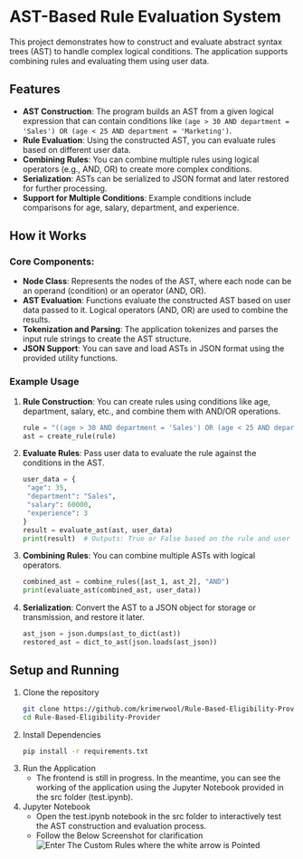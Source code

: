 # AST-Based Rule Evaluation System

This project demonstrates how to construct and evaluate abstract syntax trees (AST) to handle complex logical conditions. The application supports combining rules and evaluating them using user data.

## Features

- **AST Construction**: The program builds an AST from a given logical expression that can contain conditions like `(age > 30 AND department = 'Sales') OR (age < 25 AND department = 'Marketing')`.
- **Rule Evaluation**: Using the constructed AST, you can evaluate rules based on different user data.
- **Combining Rules**: You can combine multiple rules using logical operators (e.g., AND, OR) to create more complex conditions.
- **Serialization**: ASTs can be serialized to JSON format and later restored for further processing.
- **Support for Multiple Conditions**: Example conditions include comparisons for age, salary, department, and experience.

## How it Works

### Core Components:

- **Node Class**: Represents the nodes of the AST, where each node can be an operand (condition) or an operator (AND, OR).
- **AST Evaluation**: Functions evaluate the constructed AST based on user data passed to it. Logical operators (AND, OR) are used to combine the results.
- **Tokenization and Parsing**: The application tokenizes and parses the input rule strings to create the AST structure.
- **JSON Support**: You can save and load ASTs in JSON format using the provided utility functions.

### Example Usage

1. **Rule Construction**:
   You can create rules using conditions like age, department, salary, etc., and combine them with AND/OR operations.

   ```python
   rule = "((age > 30 AND department = 'Sales') OR (age < 25 AND department = 'Marketing'))"
   ast = create_rule(rule)
2. **Evaluate Rules**:
   Pass user data to evaluate the rule against the conditions in the AST.
   ```python
   user_data = {
    "age": 35,
    "department": "Sales",
    "salary": 60000,
    "experience": 3
   }
   result = evaluate_ast(ast, user_data)
   print(result)  # Outputs: True or False based on the rule and user data
4. **Combining Rules**:
   You can combine multiple ASTs with logical operators.
   ```python
   combined_ast = combine_rules([ast_1, ast_2], "AND")
   print(evaluate_ast(combined_ast, user_data))
6. **Serialization**:
    Convert the AST to a JSON object for storage or transmission, and restore it later.
   ```python
   ast_json = json.dumps(ast_to_dict(ast))
   restored_ast = dict_to_ast(json.loads(ast_json))
## Setup and Running
1. Clone the repository
   ```bash
   git clone https://github.com/krimerwool/Rule-Based-Eligibility-Provider
   cd Rule-Based-Eligibility-Provider
2. Install Dependencies
   ```bash
   pip install -r requirements.txt
3. Run the Application
   - The frontend is still in progress. In the meantime, you can see the working of the application using the Jupyter Notebook provided in the src folder (test.ipynb).
4. Jupyter Notebook
   - Open the test.ipynb notebook in the src folder to interactively test the AST construction and evaluation process.
   - Follow the Below Screenshot for clarification
![Enter The Custom Rules where the white arrow is Pointed](./images/enter-rules.jpg)


   




